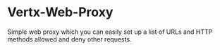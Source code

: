 Vertx-Web-Proxy
===============

Simple web proxy which you can easily set up a list of URLs and HTTP methods allowed and deny other requests.
